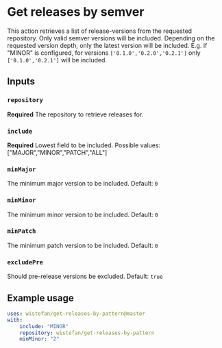 # Get releases by semver

This action retrieves a list of release-versions from the requested repository. Only valid semver versions will be included. Depending on the requested version depth, only the latest version will be included. E.g. if "MINOR" is configured, for versions ```['0.1.0','0.2.0','0.2.1']``` only ```['0.1.0','0.2.1']``` will be included.  

## Inputs

### `repository`

**Required** The repository to retrieve releases for.

### `include`

**Required** Lowest field to be included. Possible values: ["MAJOR","MINOR","PATCH","ALL"]

### `minMajor`

The minimum major version to be included. Default: ```0```

### `minMinor`

The minimum minor version to be included. Default: ```0```

### `minPatch`

The minimum patch version to be included. Default: ```0```

### `excludePre`

Should pre-release versions be excluded. Default: ```true```


## Example usage

```yaml
uses: wistefan/get-releases-by-pattern@master
with:
    include: "MINOR"
    repository: wistefan/get-releases-by-pattern
    minMinor: "2"
```